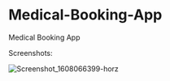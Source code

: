# Medical-Booking-App
Medical Booking App

Screenshots:

![Screenshot_1608066399-horz](https://user-images.githubusercontent.com/63914002/110226913-c008d100-7ed1-11eb-8c2f-b7954af04a18.jpg)

